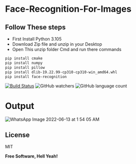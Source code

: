 # Face-Recognition-For-Images
## Follow These steps
- First Install Python 3.105
- Download Zip file and unzip in your Desktop
- Open This unzip folder Cmd and run there commands
```sh
pip install cmake
pip install numpy
pip install pillow
pip install dlib-19.22.99-cp310-cp310-win_amd64.whl
pip install face-recognition
```


[![Build Status](https://travis-ci.org/joemccann/dillinger.svg?branch=master)](https://travis-ci.org/joemccann/dillinger) ![GitHub watchers](https://img.shields.io/github/watchers/azeemaj101/Face-Recognition-For-Images) ![GitHub language count](https://img.shields.io/github/languages/count/azeemaj101/Face-Recognition-For-Images)
# Output
![WhatsApp Image 2022-06-13 at 1 54 05 AM](https://user-images.githubusercontent.com/61928905/173382633-35a88630-e0d4-4dc7-b4db-643d4b7dbf41.jpeg)

## License

MIT

**Free Software, Hell Yeah!**
